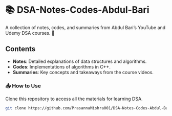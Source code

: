 # 📚 DSA-Notes-Codes-Abdul-Bari

A collection of notes, codes, and summaries from Abdul Bari’s YouTube and Udemy DSA courses. 📘

## Contents
- **Notes**: Detailed explanations of data structures and algorithms.
- **Codes**: Implementations of algorithms in C++.
- **Summaries**: Key concepts and takeaways from the course videos.

### 📥 How to Use
Clone this repository to access all the materials for learning DSA.

```bash
git clone https://github.com/PrasannaMishra001/DSA-Notes-Codes-Abdul-Bari.git
